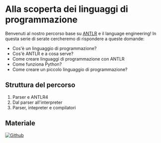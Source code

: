 # Alla scoperta dei linguaggi di programmazione

Benvenuti al nostro percorso base su [ANTLR](https://www.linkedin.com/company/antlr/about/) e il language engineering!
In questa serie di serate cercheremo di rispondere a queste domande:

* Cos'è un linguaggio di programmazione?
* Cos'è ANTLR e a cosa serve?
* Come creare linguaggi di programmazione con ANTLR
* Come funziona Python?
* Come creare un piccolo linguaggio di programmazione?

## Struttura del percorso
1. Parser e ANTLR4
2. Dal parser all'interpreter
3. Parser, intepreter e compilatori

## Materiale

[![Github](https://img.shields.io/badge/GitHub-181717.svg?style=for-the-badge&logo=GitHub&logoColor=white)](https://github.com/PythonBiellaGroup/ANTLR)